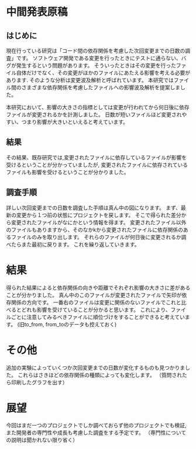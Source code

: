 # 中間発表原稿

## はじめに
現在行っている研究は「コード間の依存関係を考慮した次回変更までの日数の調査」です。
ソフトウェア開発である変更を行ったときにテストに通らない、バグが発生するという問題があります。
そういったときはその変更を行ったファイル自体だけでなく、その変更がほかのファイルにあたえる影響を考える必要があります.
そのような分析は変更波及解析と呼ばれています。
本研究ではファイル間のさまざまな依存関係を考慮したファイルへの影響波及解析を提案しました。

本研究において、影響の大きさの指標としては変更が行われてから何日後に依存ファイルが変更されるかを計測しました。
日数が短いファイルほど変更されやすい、つまり影響が大きいといえると考えています。


## 結果
その結果、既存研究では,変更されたファイルに依存しているファイルが影響を受けるということが分かっていましたが,
変更されたファイルに依存されているファイルも影響を受けるということが分かりました。


## 調査手順
詳しい次回変更までの日数を調査した手順は真ん中の図になります。
まず、最新の変更から１つ前の状態にプロジェクトを戻します。
そこで得られた差分から変更されたファイルがなにかという情報を得ます。
変更されたファイル以外のファイルもありますから、そのなかkから変更されたファイルに依存関係のあるファイルのみを取り出します。
それらのファイルが何日後に変更されるか調べたらまた最初に戻ります。
これを繰り返していきます。


# 結果
得られた結果によると依存関係の向きや距離でそれぞれ影響の大きさに差があることが分かりました。
真ん中のこのファイルが変更されたファイルで矢印が依存関係の方向です。
一番右のファイルは変更に関係のないファイルでこれと比べるとどれも影響を受けていることが分かると思います。
これにより、ファイルごとに注意してみるべきファイルに順位づけをすることができると考えています。
(旧to_from, from_toのデータも控えておく)


# その他
追加の実験によっていくつか次回変更までの日数が変化するものも見つかりました。
これらはさきほどの依存関係の種類によっても変化します。
（質問されたら印刷したグラフを出す）


# 展望
今回はまだ一つのプロジェクトでしか調べておらず他のプロジェクトでも検証,また開発者の専門性や成長も考慮した調査をする予定です。
（専門性についての説明は聞かれない限り省く）